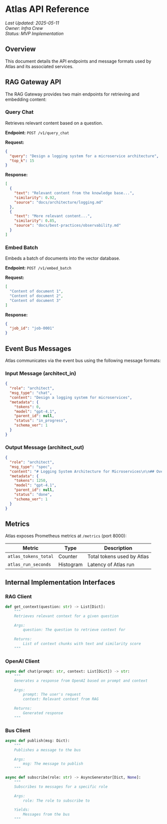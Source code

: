 # Atlas API Reference

*Last Updated: 2025-05-11*  
*Owner: Infra Crew*  
*Status: MVP Implementation*

## Overview

This document details the API endpoints and message formats used by Atlas and its associated services.

## RAG Gateway API

The RAG Gateway provides two main endpoints for retrieving and embedding content:

### Query Chat

Retrieves relevant content based on a question.

**Endpoint:** `POST /v1/query_chat`

**Request:**
```json
{
  "query": "Design a logging system for a microservice architecture",
  "top_k": 15
}
```

**Response:**
```json
[
  {
    "text": "Relevant content from the knowledge base...",
    "similarity": 0.92,
    "source": "docs/architecture/logging.md"
  },
  {
    "text": "More relevant content...",
    "similarity": 0.85,
    "source": "docs/best-practices/observability.md"
  }
]
```

### Embed Batch

Embeds a batch of documents into the vector database.

**Endpoint:** `POST /v1/embed_batch`

**Request:**
```json
[
  "Content of document 1",
  "Content of document 2",
  "Content of document 3"
]
```

**Response:**
```json
{
  "job_id": "job-0001"
}
```

## Event Bus Messages

Atlas communicates via the event bus using the following message formats:

### Input Message (architect_in)

```json
{
  "role": "architect",
  "msg_type": "chat",
  "content": "Design a logging system for microservices",
  "metadata": {
    "tokens": 0,
    "model": "gpt-4.1",
    "parent_id": null,
    "status": "in_progress",
    "schema_ver": 1
  }
}
```

### Output Message (architect_out)

```json
{
  "role": "architect",
  "msg_type": "spec",
  "content": "# Logging System Architecture for Microservices\n\n## Overview\n\nThis document...",
  "metadata": {
    "tokens": 1250,
    "model": "gpt-4.1",
    "parent_id": null,
    "status": "done",
    "schema_ver": 1
  }
}
```

## Metrics

Atlas exposes Prometheus metrics at `/metrics` (port 8000):

| Metric | Type | Description |
|--------|------|-------------|
| `atlas_tokens_total` | Counter | Total tokens used by Atlas |
| `atlas_run_seconds` | Histogram | Latency of Atlas run |

## Internal Implementation Interfaces

### RAG Client

```python
def get_context(question: str) -> List[Dict]:
    """
    Retrieves relevant context for a given question
    
    Args:
        question: The question to retrieve context for
        
    Returns:
        List of context chunks with text and similarity score
    """
```

### OpenAI Client

```python
async def chat(prompt: str, context: List[Dict]) -> str:
    """
    Generates a response from OpenAI based on prompt and context
    
    Args:
        prompt: The user's request
        context: Relevant context from RAG
        
    Returns:
        Generated response
    """
```

### Bus Client

```python
async def publish(msg: Dict):
    """
    Publishes a message to the bus
    
    Args:
        msg: The message to publish
    """

async def subscribe(role: str) -> AsyncGenerator[Dict, None]:
    """
    Subscribes to messages for a specific role
    
    Args:
        role: The role to subscribe to
        
    Yields:
        Messages from the bus
    """
```